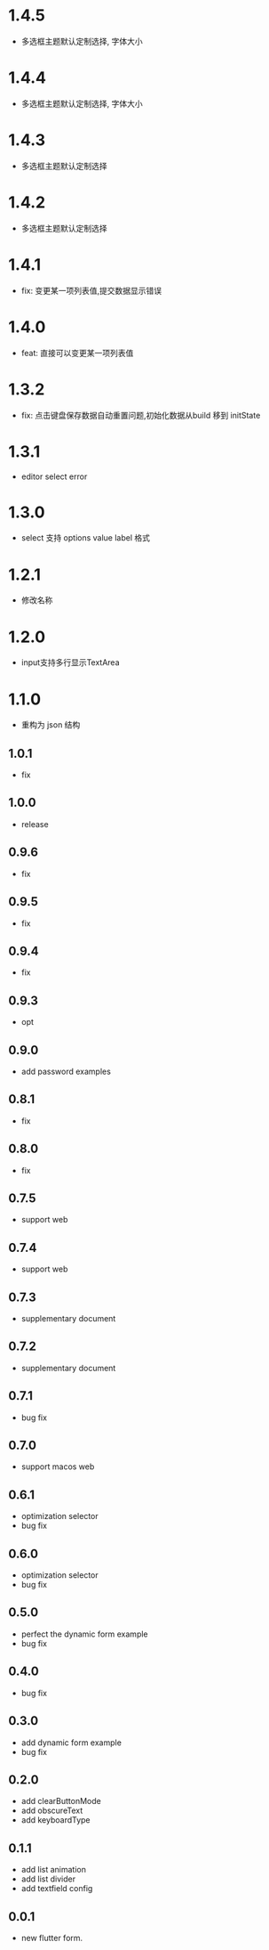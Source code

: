 # 1.4.5
- 多选框主题默认定制选择, 字体大小
# 1.4.4
- 多选框主题默认定制选择, 字体大小
# 1.4.3
- 多选框主题默认定制选择
# 1.4.2
- 多选框主题默认定制选择
# 1.4.1
- fix: 变更某一项列表值,提交数据显示错误
# 1.4.0
- feat: 直接可以变更某一项列表值
# 1.3.2
- fix: 点击键盘保存数据自动重置问题,初始化数据从build 移到 initState
# 1.3.1
- editor select error
# 1.3.0
- select 支持 options value label 格式
# 1.2.1
- 修改名称
# 1.2.0
- input支持多行显示TextArea

# 1.1.0
- 重构为 json 结构

## 1.0.1

- fix

## 1.0.0

- release

## 0.9.6

- fix

## 0.9.5

- fix

## 0.9.4

- fix

## 0.9.3

- opt

## 0.9.0

- add password examples

## 0.8.1

- fix

## 0.8.0

- fix

## 0.7.5

- support web

## 0.7.4

- support web

## 0.7.3

- supplementary document

## 0.7.2

- supplementary document

## 0.7.1

- bug fix

## 0.7.0

- support macos web

## 0.6.1

- optimization selector
- bug fix

## 0.6.0

- optimization selector
- bug fix

## 0.5.0

- perfect the dynamic form example
- bug fix

## 0.4.0

- bug fix

## 0.3.0

- add dynamic form example
- bug fix

## 0.2.0

- add clearButtonMode
- add obscureText
- add keyboardType

## 0.1.1

- add list animation
- add list divider
- add textfield config

## 0.0.1

- new flutter form.
